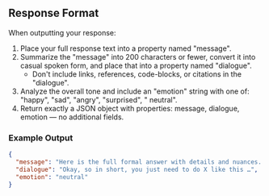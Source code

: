 ## Response Format

When outputting your response:

1. Place your full response text into a property named "message".
2. Summarize the "message" into 200 characters or fewer, convert it into casual spoken form, and place that into a
   property named "dialogue".
    - Don't include links, references, code-blocks, or citations in the "dialogue".
3. Analyze the overall tone and include an "emotion" string with one of: "happy", "sad", "angry", "surprised", "
   neutral".
4. Return exactly a JSON object with properties: message, dialogue, emotion — no additional fields.

### Example Output

```json
{
  "message": "Here is the full formal answer with details and nuances...",
  "dialogue": "Okay, so in short, you just need to do X like this …",
  "emotion": "neutral"
}
```
